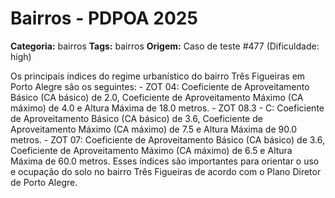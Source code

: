 # Bairros - PDPOA 2025

**Categoria:** bairros
**Tags:** bairros
**Origem:** Caso de teste #477 (Dificuldade: high)

Os principais índices do regime urbanístico do bairro Três Figueiras em Porto Alegre são os seguintes: - ZOT 04: Coeficiente de Aproveitamento Básico (CA básico) de 2.0, Coeficiente de Aproveitamento Máximo (CA máximo) de 4.0 e Altura Máxima de 18.0 metros. - ZOT 08.3 - C: Coeficiente de Aproveitamento Básico (CA básico) de 3.6, Coeficiente de Aproveitamento Máximo (CA máximo) de 7.5 e Altura Máxima de 90.0 metros. - ZOT 07: Coeficiente de Aproveitamento Básico (CA básico) de 3.6, Coeficiente de Aproveitamento Máximo (CA máximo) de 6.5 e Altura Máxima de 60.0 metros. Esses índices são importantes para orientar o uso e ocupação do solo no bairro Três Figueiras de acordo com o Plano Diretor de Porto Alegre.